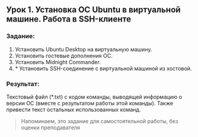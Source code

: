 ## Урок 1. Установка ОС Ubuntu в виртуальной машине. Работа в SSH-клиенте

### **Задание:**

1.  Установить Ubuntu Desktop на виртуальную машину.
2.  Установить гостевые дополнения ОС.
3.  Установить Midnight Commander.
4.  \* Установить SSH-соединение с виртуальной машиной из хостовой.

### **Результат:**

Текстовый файл (\*.txt) с кодом команды, выводящей информацию о версии ОС (вместе с результатом работы этой команды).
Также привести текст остальных использованных команд.

> Напоминаем, это задание для самостоятельной работы, без оценки преподавателя
